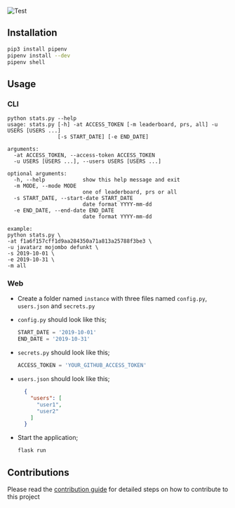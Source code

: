 ![Test](https://github.com/javatarz/github-contribution-leaderboard/workflows/Test/badge.svg)
## Installation
```bash
pip3 install pipenv
pipenv install --dev
pipenv shell
```

## Usage

### CLI
```
python stats.py --help
usage: stats.py [-h] -at ACCESS_TOKEN [-m leaderboard, prs, all] -u USERS [USERS ...]
                [-s START_DATE] [-e END_DATE]

arguments:
  -at ACCESS_TOKEN, --access-token ACCESS_TOKEN
  -u USERS [USERS ...], --users USERS [USERS ...]

optional arguments:
  -h, --help            show this help message and exit
  -m MODE, --mode MODE
                        one of leaderboard, prs or all
  -s START_DATE, --start-date START_DATE
                        date format YYYY-mm-dd
  -e END_DATE, --end-date END_DATE
                        date format YYYY-mm-dd

example:
python stats.py \
-at f1a6f157cff1d9aa284350a71a813a25788f3be3 \
-u javatarz mojombo defunkt \
-s 2019-10-01 \
-e 2019-10-31 \
-m all
```

### Web

- Create a folder named `instance` with three files named `config.py`, `users.json` and `secrets.py`
- `config.py` should look like this;

  ```python
  START_DATE = '2019-10-01'
  END_DATE = '2019-10-31'
  ```
- `secrets.py` should look like this;

  ```python
  ACCESS_TOKEN = 'YOUR_GITHUB_ACCESS_TOKEN'
  ```

- `users.json` should look like this;
  ```json
    {
      "users": [
        "user1",
        "user2"
      ]
    }
  ```

- Start the application;

  ```bash
  flask run
  ```


## Contributions
Please read the [contribution guide](CONTRIBUTING.md) for detailed steps on how to contribute to this project
